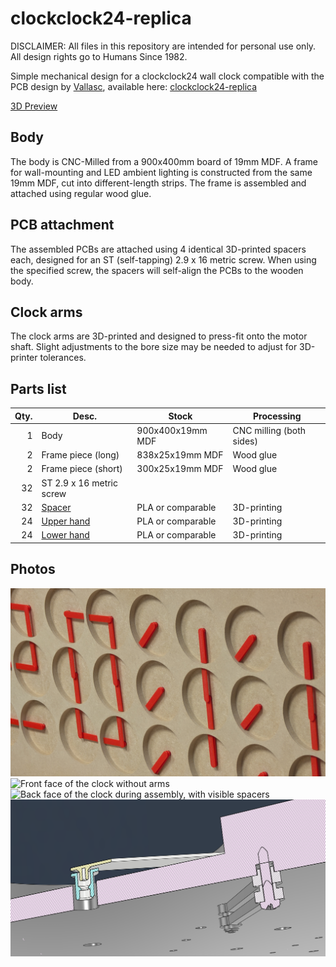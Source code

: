 # clockclock24-replica
DISCLAIMER: All files in this repository are intended for personal use only. All design rights go to Humans Since 1982.

Simple mechanical design for a clockclock24 wall clock compatible with the PCB design by [Vallasc](https://github.com/Vallasc), available here: [clockclock24-replica](https://github.com/Vallasc/clockclock24-replica)  

[3D Preview](clockclock24%20body%20(preview).stl)

## Body
The body is CNC-Milled from a 900x400mm board of 19mm MDF. A frame for wall-mounting and LED ambient lighting is constructed from the same 19mm MDF, cut into different-length strips. The frame is assembled and attached using regular wood glue. 

## PCB attachment
The assembled PCBs are attached using 4 identical 3D-printed spacers each, designed for an ST (self-tapping) 2.9 x 16 metric screw. When using the specified screw, the spacers will self-align the PCBs to the wooden body. 

## Clock arms
The clock arms are 3D-printed and designed to press-fit onto the motor shaft. Slight adjustments to the bore size may be needed to adjust for 3D-printer tolerances. 

## Parts list
| Qty. | Desc.                                                  | Stock             | Processing               |
|-----:|--------------------------------------------------------|-------------------|--------------------------|
| 1    | Body                                                   | 900x400x19mm MDF  | CNC milling (both sides) |
| 2    | Frame piece (long)                                     | 838x25x19mm MDF   | Wood glue                |
| 2    | Frame piece (short)                                    | 300x25x19mm MDF   | Wood glue                |
| 32   | ST 2.9 x 16 metric screw                               |                   |                          |
| 32   | [Spacer](drawings/clockclock24%20spacer.stl)           | PLA or comparable | 3D-printing              |
| 24   | [Upper hand](drawings/clockclock24%20upper%20hand.stl) | PLA or comparable | 3D-printing              |
| 24   | [Lower hand](drawings/clockclock24%20lower%20hand.stl) | PLA or comparable | 3D-printing              |

## Photos
![Front face of the fully assembled clock](photos/fully%20assembled.jpg)
![Front face of the clock without arms](photos/front.jpg)
![Back face of the clock during assembly, with visible spacers](photos/spacer%20installation.jpg)
![Cross section of the clock, showing internal construction of the arms and spacers](photos/cross-section.png)